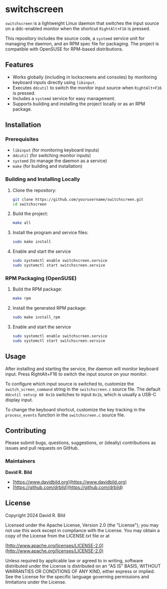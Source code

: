 # switchscreen

`switchscreen` is a lightweight Linux daemon that switches the input
source on a ddc-enabled monitor when the shortcut `RightAlt+F16` is
pressed.

This repository includes the source code, a `systemd` service unit for
managing the daemon, and an RPM spec file for packaging. The project
is compatible with OpenSUSE for RPM-based distributions.

## Features

- Works globally (including in lockscreens and consoles) by monitoring
  keyboard inputs directly using `libinput`.
- Executes `ddcutil` to switch the monitor input source when
  `RightAlt+F16` is pressed.
- Includes a `systemd` service for easy management.
- Supports building and installing the project locally or as an RPM
  package.

## Installation

### Prerequisites

- `libinput` (for monitoring keyboard inputs)
- `ddcutil` (for switching monitor inputs)
- `systemd` (to manage the daemon as a service)
- `make` (for building and installation)

### Building and Installing Locally

1. Clone the repository:
   ```bash
   git clone https://github.com/yourusername/switchscreen.git
   cd switchscreen

1. Build the project:
   ```bash
   make all
   ```

1. Install the program and service files:
   ```bash
   sudo make install
   ```

1. Enable and start the service
   ```bash
   sudo systemctl enable switchscreen.service
   sudo systemctl start switchscreen.service
   ```

### RPM Packaging (OpenSUSE)

1. Build the RPM package:
   ```bash
   make rpm
   ```

1. Install the generated RPM package:
   ```bash
   sudo make install_rpm
   ```

1. Enable and start the service
   ```bash
   sudo systemctl enable switchscreen.service
   sudo systemctl start switchscreen.service
   ```

## Usage

After installing and starting the service, the daemon will monitor
keyboard input. Press RightAlt+F16 to switch the input source on your
monitor.

To configure which input source is switched to, customize the
`switch_screen_command` string in the `switchscreen.c` source
file. The default `ddcutil setvcp 60 0x1b` switches to input `0x1b`,
which is usually a USB-C display input.

To change the keyboard shortcut, customize the key tracking in the
`process_events` function in the `switchscreen.c` source file.

## Contributing

Please submit bugs, questions, suggestions, or (ideally) contributions
as issues and pull requests on GitHub.

### Maintainers
**David R. Bild**
+ [https://www.davidbild.org](https://www.davidbild.org)
+ [https://github.com/drbild](https://github.com/drbild)

## License
Copyright 2024 David R. Bild

Licensed under the Apache License, Version 2.0 (the "License"); you may not
use this work except in compliance with the License. You may obtain a copy of
the License from the LICENSE.txt file or at

[http://www.apache.org/licenses/LICENSE-2.0](http://www.apache.org/licenses/LICENSE-2.0)

Unless required by applicable law or agreed to in writing, software
distributed under the License is distributed on an "AS IS" BASIS, WITHOUT
WARRANTIES OR CONDITIONS OF ANY KIND, either express or implied. See the
License for the specific language governing permissions and limitations under
the License.
